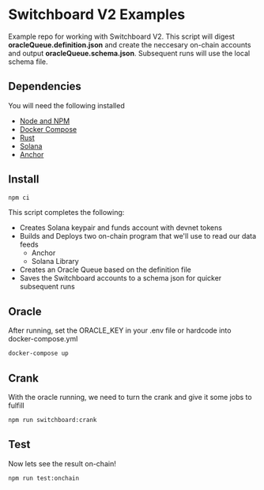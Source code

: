 # Switchboard V2 Examples

Example repo for working with Switchboard V2. This script will digest **oracleQueue.definition.json** and create the neccesary on-chain accounts and output **oracleQueue.schema.json**. Subsequent runs will use the local schema file.

## Dependencies

You will need the following installed

- [Node and NPM](https://github.com/nvm-sh/nvm#installing-and-updating)
- [Docker Compose](https://docs.docker.com/compose/install)
- [Rust](https://www.rust-lang.org/tools/install)
- [Solana](https://docs.solana.com/cli/install-solana-cli-tools)
- [Anchor](https://project-serum.github.io/anchor/getting-started/installation.html#install-anchor)

## Install

```bash
npm ci
```

This script completes the following:

- Creates Solana keypair and funds account with devnet tokens
- Builds and Deploys two on-chain program that we'll use to read our data feeds
  - Anchor
  - Solana Library
- Creates an Oracle Queue based on the definition file
- Saves the Switchboard accounts to a schema json for quicker subsequent runs

## Oracle

After running, set the ORACLE_KEY in your .env file or hardcode into docker-compose.yml

```bash
docker-compose up
```

## Crank

With the oracle running, we need to turn the crank and give it some jobs to fulfill

```bash
npm run switchboard:crank
```

## Test

Now lets see the result on-chain!

```bash
npm run test:onchain
```
